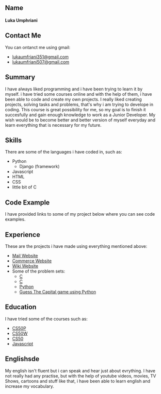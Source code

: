 ## Name
#### Luka Umphriani
## Contact Me
You can ontanct me using gmail:
* lukaumfriani351@gmail.com
* lukaumfriani507@gmail.com
## Summary
I have always liked programming and i have been trying to learn it by myself. i have tried some courses online and with the help of them, i have been able to code and create my own projects. I really liked creating projects, solving tasks and problems, that's why i am trying to develope in coding. This course is great possibility for me, so my goal is to finish it succesfully and gain enough knowledge to work as a Junior Developer. My wish would be to become better and better version of myself everyday and learn everything that is necessary for my future.
## Skills
There are some of the languages i have coded in, such as:
   * Python
     * Django (framework)
   * Javascript
   * HTML
   * CSS
   * little bit of C
## Code Example
I have provided links to some of my project below where you can see code examples.
## Experience
These are the projects i have made using everything mentioned above:
   * [Mail Website](https://github.com/me50/lacertaee)
   * [Commerce Website](https://github.com/me50/lacertaee/tree/web50/projects/2020/x/commerce)
   * [Wiki Website](https://github.com/me50/lacertaee/tree/web50/projects/2020/x/wiki)
   * Some of the problem sets:
     * [C](https://github.com/me50/lacertaee/blob/cs50/problems/2022/x/credit/credit.c)
     * [C](https://github.com/me50/lacertaee/blob/cs50/problems/2022/x/cash/cash.c)
     * [Python](https://github.com/me50/lacertaee/blob/cs50/problems/2022/python/bitcoin/bitcoin.py)
     * [Guess The Capital game using Python](https://github.com/me50/lacertaee/tree/cs50/problems/2022/python/project)
## Education
I have tried some of the courses such as:
   * [CS50P](https://cs50.harvard.edu/python/2022/)
   * [CS50W](https://cs50.harvard.edu/web/2020/)
   * [CS50](https://pll.harvard.edu/course/cs50-introduction-computer-science)
   * [Javascript](https://www.codecademy.com/learn/introduction-to-javascript)
## Englishsde
My english isn't fluent but i can speak and hear just about evrything. I have not really had any practise, but with the help of youtube videos, movies, TV Shows, cartoons and stuff like that, i have been able to learn english and increase my vocabulary. 
   
